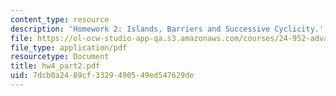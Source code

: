 ```yaml
---
content_type: resource
description: 'Homework 2: Islands, Barriers and Successive Cyclicity.'
file: https://ol-ocw-studio-app-qa.s3.amazonaws.com/courses/24-952-advanced-syntax-spring-2007/7dcb0a2489cf3329490549ed547629de_hw4_part2.pdf
file_type: application/pdf
resourcetype: Document
title: hw4_part2.pdf
uid: 7dcb0a24-89cf-3329-4905-49ed547629de
---
```

